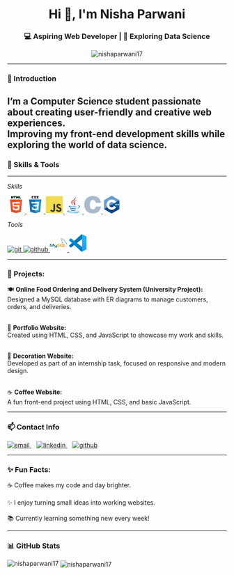<h1 align="center">Hi 👋, I'm Nisha Parwani</h1>
<h3 align="center">💻 Aspiring Web Developer | 🌱 Exploring Data Science</h3>

<p align="center">
  <img src="https://komarev.com/ghpvc/?username=nishaparwani17&label=Profile%20Views&color=0e75b6&style=flat" alt="nishaparwani17" />
</p>

---

### 🌟 Introduction
I’m a Computer Science student passionate about creating user-friendly and creative web experiences.  
Improving my front-end development skills while exploring the world of data science.
---

### 🧰 Skills & Tools
---

*Skills*  
<p align="left">  
  <a href="https://www.w3.org/html/" target="_blank"> <img src="https://raw.githubusercontent.com/devicons/devicon/master/icons/html5/html5-original-wordmark.svg" alt="html5" width="40" height="40"/> </a>  
  <a href="https://www.w3schools.com/css/" target="_blank"> <img src="https://raw.githubusercontent.com/devicons/devicon/master/icons/css3/css3-original-wordmark.svg" alt="css3" width="40" height="40"/> </a>  
  <a href="https://developer.mozilla.org/en-US/docs/Web/JavaScript" target="_blank"> <img src="https://raw.githubusercontent.com/devicons/devicon/master/icons/javascript/javascript-original.svg" alt="javascript" width="40" height="40"/> </a>  
  <a href="https://www.java.com/" target="_blank"> <img src="https://raw.githubusercontent.com/devicons/devicon/master/icons/java/java-original.svg" alt="java" width="40" height="40"/> </a>  
  <a href="https://www.cprogramming.com/" target="_blank"> <img src="https://raw.githubusercontent.com/devicons/devicon/master/icons/c/c-original.svg" alt="c" width="40" height="40"/> </a>  
  <a href="https://www.cplusplus.com/" target="_blank"> <img src="https://raw.githubusercontent.com/devicons/devicon/master/icons/cplusplus/cplusplus-original.svg" alt="c++" width="40" height="40"/> </a>  
</p>

*Tools*  
<p align="left">  
  <a href="https://git-scm.com/" target="_blank"> <img src="https://www.vectorlogo.zone/logos/git-scm/git-scm-icon.svg" alt="git" width="40" height="40"/> </a>  
  <a href="https://github.com/" target="_blank"> <img src="https://cdn.jsdelivr.net/gh/devicons/devicon/icons/github/github-original.svg" alt="github" width="40" height="40"/> </a>  
  <a href="https://www.mysql.com/" target="_blank"> <img src="https://raw.githubusercontent.com/devicons/devicon/master/icons/mysql/mysql-original-wordmark.svg" alt="mysql" width="40" height="40"/> </a>  
  <a href="https://code.visualstudio.com/" target="_blank"> <img src="https://raw.githubusercontent.com/devicons/devicon/master/icons/vscode/vscode-original.svg" alt="vscode" width="40" height="40"/> </a>  
</p>

---

<h3 align="left">🚀 Projects:</h3>

<p align="left">

🍽 <b>Online Food Ordering and Delivery System (University Project):</b><br>
Designed a MySQL database with ER diagrams to manage customers, orders, and deliveries.<br><br>

💼 <b>Portfolio Website:</b><br>
Created using HTML, CSS, and JavaScript to showcase my work and skills.<br><br>

🎀 <b>Decoration Website:</b><br>
Developed as part of an internship task, focused on responsive and modern design.<br><br>

☕ <b>Coffee Website:</b><br>
A fun front-end project using HTML, CSS, and basic JavaScript.

</p>

---

### 📫 Contact Info

<p align="left">
  <a href="mailto:nishaparwani03@gmail.com" target="_blank">
    <img src="https://cdn-icons-png.flaticon.com/512/732/732200.png" alt="email" width="40" height="40"/>
  </a> &nbsp;&nbsp;
  <a href="https://www.linkedin.com/in/nisha-parwani-54921331b" target="_blank">
    <img src="https://cdn.jsdelivr.net/gh/devicons/devicon/icons/linkedin/linkedin-original.svg" alt="linkedin" width="40" height="40"/>
  </a> &nbsp;&nbsp;
  <a href="https://github.com/nishaparwani17" target="_blank">
    <img src="https://cdn.jsdelivr.net/gh/devicons/devicon/icons/github/github-original.svg" alt="github" width="40" height="40"/>
  </a>
</p>

---

<h3 align="left">✨ Fun Facts:</h3>

<p align="left">
☕ Coffee makes my code and day brighter.<br><br>
✨ I enjoy turning small ideas into working websites.<br><br>
📚 Currently learning something new every week!
</p>

---

### 📊 GitHub Stats 
<p><img align="left" src="https://github-readme-stats.vercel.app/api/top-langs?username=nishaparwani17&show_icons=true&locale=en&layout=compact" alt="nishaparwani17" /></p>

<p>&nbsp;<img align="center" src="https://github-readme-stats.vercel.app/api?username=nishaparwani17&show_icons=true&locale=en" alt="nishaparwani17" /></p>

